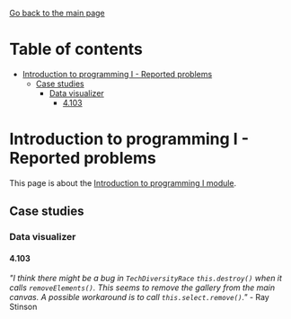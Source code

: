 [Go back to the main page](https://github.com/world-class/REPL)

# Table of contents
<!-- vim-markdown-toc GFM -->

* [Introduction to programming I - Reported problems](#introduction-to-programming-i---reported-problems)
    * [Case studies](#case-studies)
        * [Data visualizer](#data-visualizer)
            * [4.103](#4103)

<!-- vim-markdown-toc -->

# Introduction to programming I - Reported problems
This page is about the [Introduction to programming I module](../../../modules/level_4/introduction_to_programming_ii/).

## Case studies
### Data visualizer
#### 4.103
_"I think there might be a bug in `TechDiversityRace` `this.destroy()` when it calls `removeElements()`. This seems to remove the gallery from the main canvas. A possible workaround is to call `this.select.remove()`."_ - Ray Stinson
